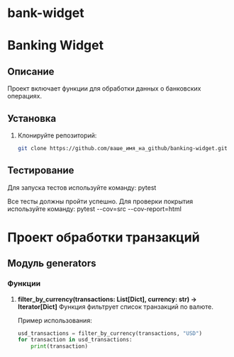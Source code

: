 # bank-widget
# Banking Widget

## Описание
Проект включает функции для обработки данных о банковских операциях.

## Установка
1. Клонируйте репозиторий:
   ```bash
   git clone https://github.com/ваше_имя_на_github/banking-widget.git
## Тестирование
Для запуска тестов используйте команду:
pytest

Все тесты должны пройти успешно. Для проверки покрытия используйте команду:
pytest --cov=src --cov-report=html

# Проект обработки транзакций

## Модуль generators

### Функции

1. **filter_by_currency(transactions: List[Dict], currency: str) -> Iterator[Dict]**
   Функция фильтрует список транзакций по валюте.

   Пример использования:
   ```python
   usd_transactions = filter_by_currency(transactions, "USD")
   for transaction in usd_transactions:
       print(transaction)
